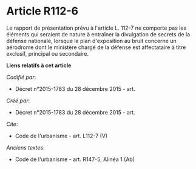 # Article R112-6

Le rapport de présentation prévu à l'article L. 112-7 ne comporte pas les éléments qui seraient de nature à entraîner la
divulgation de secrets de la défense nationale, lorsque le plan d'exposition au bruit concerne un aérodrome dont le ministère
chargé de la défense est affectataire à titre exclusif, principal ou secondaire.

**Liens relatifs à cet article**

_Codifié par_:

  - Décret n°2015-1783 du 28 décembre 2015 - art.

_Créé par_:

  - Décret n°2015-1783 du 28 décembre 2015 - art.

_Cite_:

  - Code de l'urbanisme - art. L112-7 (V)

_Anciens textes_:

  - Code de l'urbanisme - art. R147-5, Alinéa 1 (Ab)
